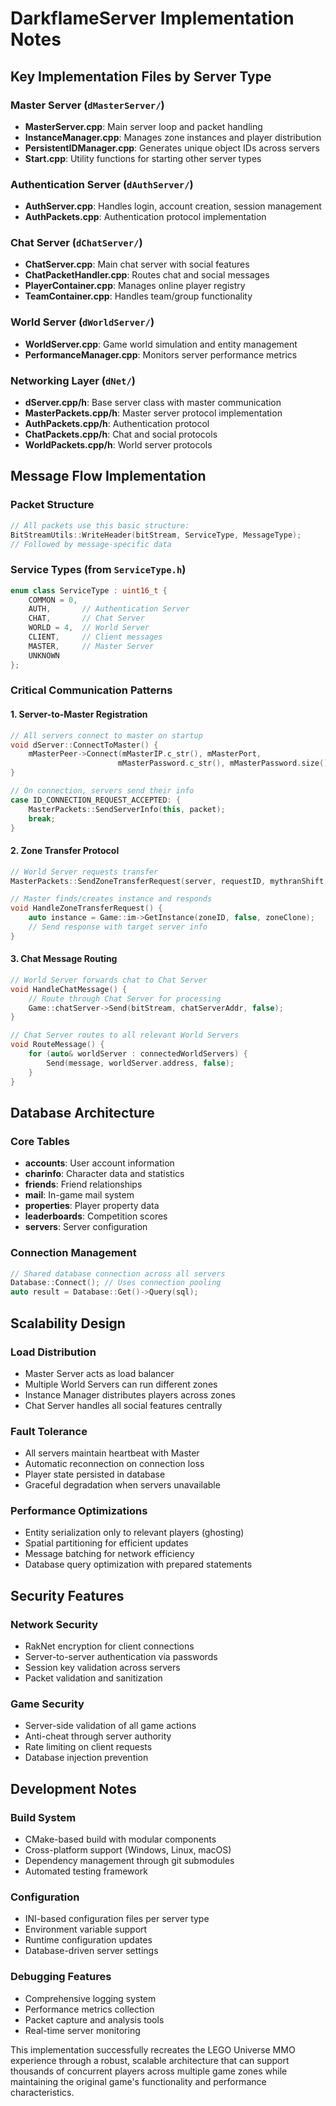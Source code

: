 # DarkflameServer Implementation Notes

## Key Implementation Files by Server Type

### Master Server (`dMasterServer/`)
- **MasterServer.cpp**: Main server loop and packet handling
- **InstanceManager.cpp**: Manages zone instances and player distribution
- **PersistentIDManager.cpp**: Generates unique object IDs across servers
- **Start.cpp**: Utility functions for starting other server types

### Authentication Server (`dAuthServer/`)
- **AuthServer.cpp**: Handles login, account creation, session management
- **AuthPackets.cpp**: Authentication protocol implementation

### Chat Server (`dChatServer/`)
- **ChatServer.cpp**: Main chat server with social features
- **ChatPacketHandler.cpp**: Routes chat and social messages
- **PlayerContainer.cpp**: Manages online player registry
- **TeamContainer.cpp**: Handles team/group functionality

### World Server (`dWorldServer/`)
- **WorldServer.cpp**: Game world simulation and entity management
- **PerformanceManager.cpp**: Monitors server performance metrics

### Networking Layer (`dNet/`)
- **dServer.cpp/h**: Base server class with master communication
- **MasterPackets.cpp/h**: Master server protocol implementation
- **AuthPackets.cpp/h**: Authentication protocol
- **ChatPackets.cpp/h**: Chat and social protocols
- **WorldPackets.cpp/h**: World server protocols

## Message Flow Implementation

### Packet Structure
```cpp
// All packets use this basic structure:
BitStreamUtils::WriteHeader(bitStream, ServiceType, MessageType);
// Followed by message-specific data
```

### Service Types (from `ServiceType.h`)
```cpp
enum class ServiceType : uint16_t {
    COMMON = 0,
    AUTH,       // Authentication Server
    CHAT,       // Chat Server  
    WORLD = 4,  // World Server
    CLIENT,     // Client messages
    MASTER,     // Master Server
    UNKNOWN
};
```

### Critical Communication Patterns

#### 1. Server-to-Master Registration
```cpp
// All servers connect to master on startup
void dServer::ConnectToMaster() {
    mMasterPeer->Connect(mMasterIP.c_str(), mMasterPort, 
                        mMasterPassword.c_str(), mMasterPassword.size());
}

// On connection, servers send their info
case ID_CONNECTION_REQUEST_ACCEPTED: {
    MasterPackets::SendServerInfo(this, packet);
    break;
}
```

#### 2. Zone Transfer Protocol
```cpp
// World Server requests transfer
MasterPackets::SendZoneTransferRequest(server, requestID, mythranShift, zoneID, cloneID);

// Master finds/creates instance and responds
void HandleZoneTransferRequest() {
    auto instance = Game::im->GetInstance(zoneID, false, zoneClone);
    // Send response with target server info
}
```

#### 3. Chat Message Routing
```cpp
// World Server forwards chat to Chat Server
void HandleChatMessage() {
    // Route through Chat Server for processing
    Game::chatServer->Send(bitStream, chatServerAddr, false);
}

// Chat Server routes to all relevant World Servers
void RouteMessage() {
    for (auto& worldServer : connectedWorldServers) {
        Send(message, worldServer.address, false);
    }
}
```

## Database Architecture

### Core Tables
- **accounts**: User account information
- **charinfo**: Character data and statistics  
- **friends**: Friend relationships
- **mail**: In-game mail system
- **properties**: Player property data
- **leaderboards**: Competition scores
- **servers**: Server configuration

### Connection Management
```cpp
// Shared database connection across all servers
Database::Connect(); // Uses connection pooling
auto result = Database::Get()->Query(sql);
```

## Scalability Design

### Load Distribution
- Master Server acts as load balancer
- Multiple World Servers can run different zones
- Instance Manager distributes players across zones
- Chat Server handles all social features centrally

### Fault Tolerance
- All servers maintain heartbeat with Master
- Automatic reconnection on connection loss
- Player state persisted in database
- Graceful degradation when servers unavailable

### Performance Optimizations
- Entity serialization only to relevant players (ghosting)
- Spatial partitioning for efficient updates
- Message batching for network efficiency
- Database query optimization with prepared statements

## Security Features

### Network Security
- RakNet encryption for client connections
- Server-to-server authentication via passwords
- Session key validation across servers
- Packet validation and sanitization

### Game Security
- Server-side validation of all game actions
- Anti-cheat through server authority
- Rate limiting on client requests
- Database injection prevention

## Development Notes

### Build System
- CMake-based build with modular components
- Cross-platform support (Windows, Linux, macOS)
- Dependency management through git submodules
- Automated testing framework

### Configuration
- INI-based configuration files per server type
- Environment variable support
- Runtime configuration updates
- Database-driven server settings

### Debugging Features
- Comprehensive logging system
- Performance metrics collection
- Packet capture and analysis tools
- Real-time server monitoring

This implementation successfully recreates the LEGO Universe MMO experience through a robust, scalable architecture that can support thousands of concurrent players across multiple game zones while maintaining the original game's functionality and performance characteristics.